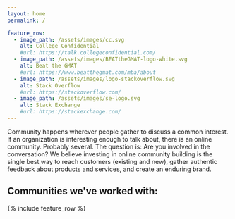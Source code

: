```yaml
---
layout: home
permalink: /

feature_row:
  - image_path: /assets/images/cc.svg
    alt: College Confidential
    #url: https://talk.collegeconfidential.com/
  - image_path: /assets/images/BEATtheGMAT-logo-white.svg
    alt: Beat the GMAT
    #url: https://www.beatthegmat.com/mba/about
  - image_path: /assets/images/logo-stackoverflow.svg
    alt: Stack Overflow
    #url: https://stackoverflow.com/
  - image_path: /assets/images/se-logo.svg
    alt: Stack Exchange
    #url: https://stackexchange.com/
---
```


Community happens wherever people gather to discuss a common
interest. If an organization is interesting enough to talk about,
there is an online community. Probably several. The question is: Are
you involved in the conversation? We believe investing in online
community building is the single best way to reach customers (existing
and new), gather authentic feedback about products and services, and
create an enduring brand.

## Communities we've worked with:

{% include feature_row %}
